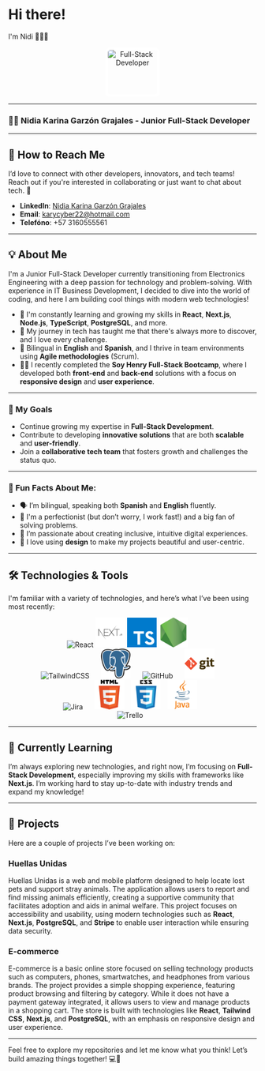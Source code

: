# Hi there! 

I'm Nidi 👩‍💻✨

<div align="center">
 <img src="https://i.imgur.com/GadHW0E.jpeg" width="100" height="90" alt="Full-Stack Developer" style="border: 5px solid white; border-radius: 10px; display: block; margin: auto;" />
</div>

---

### 👩‍💻 Nidia Karina Garzón Grajales - Junior Full-Stack Developer
---

## 💬 How to Reach Me

I’d love to connect with other developers, innovators, and tech teams! Reach out if you're interested in collaborating or just want to chat about tech. 🚀

- **LinkedIn**: [Nidia Karina Garzón Grajales](https://www.linkedin.com/in/nidiag22)
- **Email**: [karycyber22@hotmail.com](mailto:karycyber22@hotmail.com)
- **Telefóno**:  +57 3160555561

---

## 💡 About Me

I'm a Junior Full-Stack Developer currently transitioning from Electronics Engineering with a deep passion for technology and problem-solving. With experience in IT Business Development, I decided to dive into the world of coding, and here I am building cool things with modern web technologies!

- 🌱 I'm constantly learning and growing my skills in **React**, **Next.js**, **Node.js**, **TypeScript**, **PostgreSQL**, and more. 
- 🔧 My journey in tech has taught me that there's always more to discover, and I love every challenge.
- 💬 Bilingual in **English** and **Spanish**, and I thrive in team environments using **Agile methodologies** (Scrum).
- 👩‍🏫 I recently completed the **Soy Henry Full-Stack Bootcamp**, where I developed both **front-end** and **back-end** solutions with a focus on **responsive design** and **user experience**.

---

### 🎯 My Goals

- Continue growing my expertise in **Full-Stack Development**.
- Contribute to developing **innovative solutions** that are both **scalable** and **user-friendly**.
- Join a **collaborative tech team** that fosters growth and challenges the status quo.

---

### 🚀 Fun Facts About Me:
- 🗣 I’m bilingual, speaking both **Spanish** and **English** fluently.
- 🧐 I'm a perfectionist (but don’t worry, I work fast!) and a big fan of solving problems.
- 🌈 I’m passionate about creating inclusive, intuitive digital experiences.
- 🎨 I love using **design** to make my projects beautiful and user-centric.

---

## 🛠️ Technologies & Tools

I'm familiar with a variety of technologies, and here’s what I’ve been using most recently:

<div align="center">
  <img src="https://upload.wikimedia.org/wikipedia/commons/a/a7/React-icon.svg" alt="React" width="60" height="auto" style="margin-right: 20px 10py;">
  <img src="https://raw.githubusercontent.com/github/explore/main/topics/nextjs/nextjs.png" alt="Next.js" width="60" height="auto" style="margin-right: 20px 10py;">
  <img src="https://raw.githubusercontent.com/github/explore/main/topics/typescript/typescript.png" alt="TypeScript" width="60" height="auto" style="margin-right: 20px 10py;">
 <img src="https://raw.githubusercontent.com/github/explore/main/topics/nodejs/nodejs.png" alt="Node.js" width="60" height="auto" style="margin-right: 20px;">
</div>

<div align="center">
  
  <img src="https://upload.wikimedia.org/wikipedia/commons/d/d5/Tailwind_CSS_Logo.svg" alt="TailwindCSS" width="60" height="auto" style="margin-right: 20px;">
  <img src="https://raw.githubusercontent.com/github/explore/main/topics/postgresql/postgresql.png" alt="PostgreSQL" width="60" height="auto" style="margin-right: 20px;">
  <img src="https://github.githubassets.com/assets/GitHub-Mark-ea2971cee799.png" alt="GitHub" width="60" height="auto" style="margin-right: 20px;">
  <img src="https://raw.githubusercontent.com/github/explore/main/topics/git/git.png" alt="Git" width="60" height="auto" style="margin-right: 20px;">
</div>

<div align="center">  
   <img src="https://cdn.worldvectorlogo.com/logos/jira-3.svg" alt="Jira" width="60" height="auto" style="margin-right: 20px;">
   <img src="https://raw.githubusercontent.com/github/explore/main/topics/html/html.png" alt="HTML" width="60" height="auto" style="margin-right: 10px;"> 
  <img src="https://raw.githubusercontent.com/github/explore/main/topics/css/css.png" alt="CSS" width="60" height="auto" style="margin-right: 10px;"> 
  <img src="https://raw.githubusercontent.com/github/explore/main/topics/java/java.png" alt="Java" width="60" height="auto" style="margin-right: 10px;"> 
</div>

<div align="center">
    <img src="https://img.shields.io/badge/-Scrum-1E4D2B?style=flat-square&logo=scrum&logoColor=white" alt="Trello" width="70" height="auto" style="margin-right: 10px;"> 
</div>

---

## 🌱 Currently Learning
I’m always exploring new technologies, and right now, I’m focusing on **Full-Stack Development**, especially improving my skills with frameworks like **Next.js**. I’m working hard to stay up-to-date with industry trends and expand my knowledge!

---

## 🚀 Projects

Here are a couple of projects I’ve been working on:

### Huellas Unidas
Huellas Unidas is a web and mobile platform designed to help locate lost pets and support stray animals. The application allows users to report and find missing animals efficiently, creating a supportive community that facilitates adoption and aids in animal welfare. This project focuses on accessibility and usability, using modern technologies such as **React**, **Next.js**, **PostgreSQL**, and **Stripe** to enable user interaction while ensuring data security.

### E-commerce
E-commerce is a basic online store focused on selling technology products such as computers, phones, smartwatches, and headphones from various brands. The project provides a simple shopping experience, featuring product browsing and filtering by category. While it does not have a payment gateway integrated, it allows users to view and manage products in a shopping cart. The store is built with technologies like **React**, **Tailwind CSS**, **Next.js**, and **PostgreSQL**, with an emphasis on responsive design and user experience.

---

Feel free to explore my repositories and let me know what you think! Let’s build amazing things together! 💻🌟

